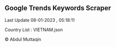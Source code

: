 

## Google Trends Keywords Scraper 
 
Last Update 08-01-2023 , 05:18:11

Country List :
VIETNAM.json



© Abdul Muttaqin 
